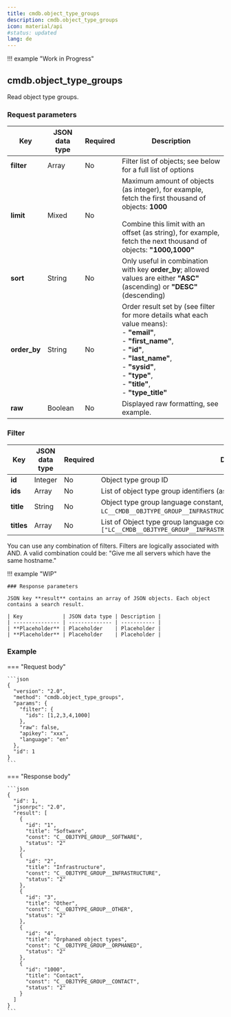 ```yaml
---
title: cmdb.object_type_groups
description: cmdb.object_type_groups
icon: material/api
#status: updated
lang: de
---
```


!!! example "Work in Progress"

## cmdb.object_type_groups

Read object type groups.

### Request parameters

| Key          | JSON data type | Required | Description                                                                                                                                                                                                                                       |
| ------------ | -------------- | -------- | ------------------------------------------------------------------------------------------------------------------------------------------------------------------------------------------------------------------------------------------------- |
| **filter**   | Array          | No       | Filter list of objects; see below for a full list of options                                                                                                                                                                                      |
| **limit**    | Mixed          | No       | Maximum amount of objects (as integer), for example, fetch the first thousand of objects: **1000**<br><br>Combine this limit with an offset (as string), for example, fetch the next thousand of objects: **"1000,1000"**                         |
| **sort**     | String         | No       | Only useful in combination with key **order_by**; allowed values are either **"ASC"** (ascending) or **"DESC"** (descending)                                                                                                                      |
| **order_by** | String         | No       | Order result set by (see filter for more details what each value means):<br>-   **"email"**,<br>-   **"first_name"**,<br>-   **"id"**,<br>-   **"last_name"**,<br>-   **"sysid"**,<br>-   **"type"**,<br>-   **"title"**,<br>-   **"type_title"** |
| **raw**      | Boolean        | No       | Displayed raw formatting, see example.                                                                                                                                                                                                            |

### Filter

| Key        | JSON data type | Required | Description                                                                                                                                  |
| ---------- | -------------- | -------- | -------------------------------------------------------------------------------------------------------------------------------------------- |
| **id**     | Integer        | No       | Object type group ID                                                                                                                         |
| **ids**    | Array          | No       | List of object type group identifiers (as integers), for example: **[1, 2, 3]**                                                              |
| **title**  | String         | No       | Object type group language constant, for example: `LC__CMDB__OBJTYPE_GROUP__INFRASTRUCTURE` for Server                                       |
| **titles** | Array          | No       | List of Object type group language constants, for example: `["LC__CMDB__OBJTYPE_GROUP__INFRASTRUCTURE","LC__CMDB__OBJTYPE_GROUP__SOFTWARE"]` |

You can use any combination of filters. Filters are logically associated with AND. A valid combination could be: "Give me all servers which have the same hostname."

!!! example "WIP"

    ### Response parameters

    JSON key **result** contains an array of JSON objects. Each object contains a search result.

    | Key             | JSON data type | Description |
    | --------------- | -------------- | ----------- |
    | **Placeholder** | Placeholder    | Placeholder |
    | **Placeholder** | Placeholder    | Placeholder |

### Example

=== "Request body"

    ```json
    {
      "version": "2.0",
      "method": "cmdb.object_type_groups",
      "params": {
        "filter": {
          "ids": [1,2,3,4,1000]
        },
        "raw": false,
        "apikey": "xxx",
        "language": "en"
      },
      "id": 1
    }
    ```

=== "Response body"

    ```json
    {
      "id": 1,
      "jsonrpc": "2.0",
      "result": [
        {
          "id": "1",
          "title": "Software",
          "const": "C__OBJTYPE_GROUP__SOFTWARE",
          "status": "2"
        },
        {
          "id": "2",
          "title": "Infrastructure",
          "const": "C__OBJTYPE_GROUP__INFRASTRUCTURE",
          "status": "2"
        },
        {
          "id": "3",
          "title": "Other",
          "const": "C__OBJTYPE_GROUP__OTHER",
          "status": "2"
        },
        {
          "id": "4",
          "title": "Orphaned object types",
          "const": "C__OBJTYPE_GROUP__ORPHANED",
          "status": "2"
        },
        {
          "id": "1000",
          "title": "Contact",
          "const": "C__OBJTYPE_GROUP__CONTACT",
          "status": "2"
        }
      ]
    }
    ```
